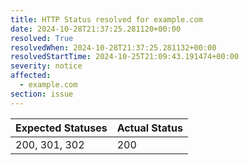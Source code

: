 ```yaml
---
title: HTTP Status resolved for example.com
date: 2024-10-28T21:37:25.281120+00:00
resolved: True
resolvedWhen: 2024-10-28T21:37:25.281132+00:00
resolvedStartTime: 2024-10-25T21:09:43.191474+00:00
severity: notice
affected:
  - example.com
section: issue
---
```


| Expected Statuses | Actual Status  |
|-------------------|----------------|
| 200, 301, 302 | 200 |

